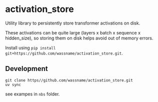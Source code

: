 # activation_store

Utility library to persistently store transformer activations on disk.

These activations can be quite large (layers x batch x sequence x hidden_size), so storing them on disk helps avoid out of memory errors.

Install using `pip install git+https://github.com/wassname/activation_store.git`.

## Development
```
git clone https//github.com/wassname/activation_store.git
uv sync
```

see exampes in `nbs` folder.
